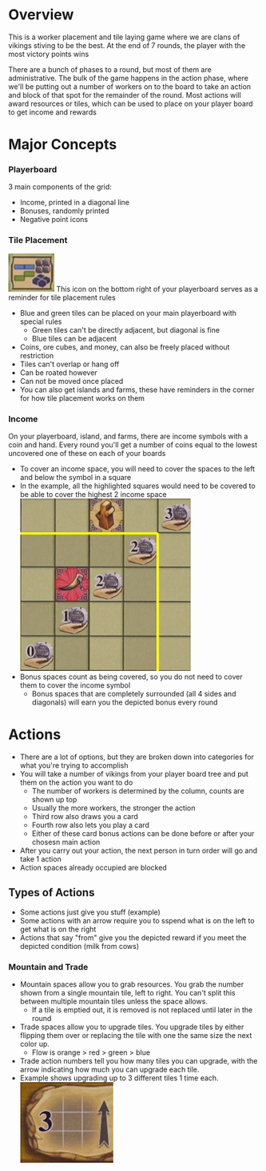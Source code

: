 # Overview
This is a worker placement and tile laying game where we are clans of vikings stiving to be the best. At the end of 7 rounds, the player with the most victory points wins

There are a bunch of phases to a round, but most of them are administrative. The bulk of the game happens in the action phase, where we'll be putting out a number of workers on to the board to take an action and block of that spot for the remainder of the round. Most actions will award resources or tiles, which can be used to place on your player board to get income and rewards

# Major Concepts
### Playerboard
3 main components of the grid:
- Income, printed in a diagonal line
- Bonuses, randomly printed
- Negative point icons

### Tile Placement
![tile placement reminder](images/feast_for_odin/tile_reminder.png)
This icon on the bottom right of your playerboard serves as a reminder for tile placement rules
- Blue and green tiles can be placed on your main playerboard with special rules
    - Green tiles can't be directly adjacent, but diagonal is fine
    - Blue tiles can be adjacent
- Coins, ore cubes, and money, can also be freely placed without restriction
- Tiles can't overlap or hang off
- Can be roated however
- Can not be moved once placed
- You can also get islands and farms, these have reminders in the corner for how tile placement works on them

### Income
On your playerboard, island, and farms, there are income symbols with a coin and hand. Every round you'll get a number of coins equal to the lowest uncovered one of these on each of your boards
- To cover an income space, you will need to cover the spaces to the left and below the symbol in a square
- In the example, all the highlighted squares would need to be covered to be able to cover the highest 2 income space
![income reminder](images/feast_for_odin/income_reminder.png)
- Bonus spaces count as being covered, so you do not need to cover them to cover the income symbol
    - Bonus spaces that are completely surrounded (all 4 sides and diagonals) will earn you the depicted bonus every round

# Actions
- There are a lot of options, but they are broken down into categories for what you're trying to accomplish
- You will take a number of vikings from your player board  tree and put them on the action you want to do
    - The number of workers is determined by the column, counts are shown up top
    - Usually the more workers, the stronger the action
    - Third row also draws you a card
    - Fourth row also lets you play a card
    - Either of these card bonus actions can be done before or after your chosesn main action
- After you carry out your action, the next person in turn order will go and take 1 action
- Action spaces already occupied are blocked
## Types of Actions
- Some actions just give you stuff (example)
- Some actions with an arrow require you to sspend what is on the left to get what is on the right
- Actions that say "from" give you the depicted reward if you meet the depicted condition (milk from cows)
### Mountain and Trade
- Mountain spaces allow you to grab resources. You grab the number shown from a single mountain tile, left to right. You can't split this between multiple mountain tiles unless the space allows.
    - If a tile is emptied out, it is removed is not replaced until later in the round
- Trade spaces allow you to upgrade tiles. You upgrade tiles by either flipping them over or replacing the tile with one the same size the next color up.
    - Flow is orange > red > green > blue
- Trade action numbers tell you how many tiles you can upgrade, with the arrow indicating how much you can upgrade each tile.
- Example shows upgrading up to 3 different tiles 1 time each.
![upgrade reminder](images/feast_for_odin/tile_upgrade.png)








